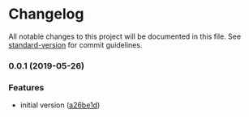# Changelog

All notable changes to this project will be documented in this file. See [standard-version](https://github.com/conventional-changelog/standard-version) for commit guidelines.

### 0.0.1 (2019-05-26)


### Features

* initial version ([a26be1d](https://github.com/ozum/indexable-array/commit/a26be1d))

